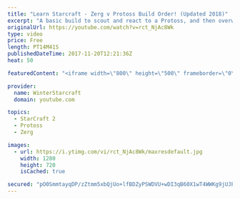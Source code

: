```yaml
---
title: "Learn Starcraft - Zerg v Protoss Build Order! (Updated 2018)"
excerpt: "A basic build to scout and react to a Protoss, and then overwhelm them with the swarm! Meant for lower level players looking for direction, not higher level looking for the dankest meta. -- Watch live at https://www.twitch.tv/wintergaming"
originalUrl: https://youtube.com/watch?v=rct_NjAc8Wk
type: video
price: Free
length: PT14M41S
publishedDateTime: 2017-11-20T12:21:36Z
heat: 50

featuredContent: "<iframe width=\"800\" height=\"500\" frameborder=\"0\" src=\"https://www.youtube.com/embed/rct_NjAc8Wk\" allow=\"accelerometer; autoplay; encrypted-media; gyroscope; picture-in-picture\" allowfullscreen></iframe>"

provider:
  name: WinterStarcraft
  domain: youtube.com

topics:
  - StarCraft 2
  - Protoss
  - Zerg

images:
  - url: https://i.ytimg.com/vi/rct_NjAc8Wk/maxresdefault.jpg
    width: 1280
    height: 720
    isCached: true

secured: "pO0SmmtayqDP/zZtmm5xbQjUo+lfBDZyPSWDVU+wDI3qB60X1wT4WWKg9jUJPRqUQYMw8E5VYxylguc248PP1zHp9oirwqqBHQXDnO4pJjQ/rVvUn06pjQ9dSdR8Syy3lxWXndJDageSvc5E4+8jg0N7L1khl6+wdNCb8oY5RULH/gwCRLm+McfK1g6OjiWf9LspfioeU1Jd3Cu7U6yzT+BtzMfxnffTt1Vd8b62bLYEWm/GF/4UMpn6KFqSc0fWuYwespEcT1/WSZpGPdDdNGGUQUbkbrRgsFDmn8INw2q9N2oHMtosSLVYobCyPfgMlz5/+bv0YATjYGLtwuUmbNjcs8gFA+f9VMGIauDDc7NJjPtm+vuynZkEodLcl8LRn9fAGZN/k8n1F5CcoJSMLdS1Wf5Dl5LC4WVwrOPMkS8=;b5TNUXW18jfG4kitYfuZww=="
---
```


